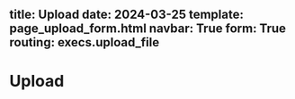 title: Upload
date: 2024-03-25
template: page_upload_form.html
navbar: True
form: True
routing: execs.upload_file
---

# Upload
